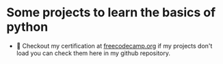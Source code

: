 # Some projects to learn the basics of python
- 📃 Checkout my certification at <a href="https://www.freecodecamp.org/certification/EduardoKauanBorges/scientific-computing-with-python-v7">freecodecamp.org</a>
if my projects don't load you can check them here in my github repository.
